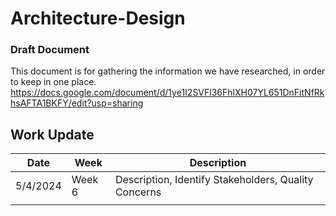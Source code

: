 # Architecture-Design
### Draft Document

This document is for gathering the information we have researched, in order to keep in one place. 
https://docs.google.com/document/d/1ye1I2SVFl36FhlXH07YL651DnFitNfRkhsAFTA1BKFY/edit?usp=sharing

## Work Update
| Date | Week | Description |
| ---- | --- | ------------------------------------ |
| 5/4/2024 | Week 6 | Description, Identify Stakeholders, Quality Concerns |
|   | | |



